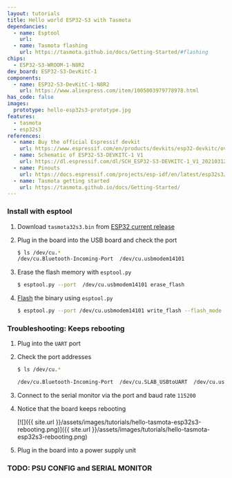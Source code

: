 ```yaml
---
layout: tutorials
title: Hello world ESP32-S3 with Tasmota
dependancies:
  - name: Esptool
    url:
  - name: Tasmota flashing
    url: https://tasmota.github.io/docs/Getting-Started/#flashing
chips:
  - ESP32-S3-WROOM-1-N8R2
dev_board: ESP32-S3-DevKitC-1
components:
  - name: ESP32-S3-DevKitC-1-N8R2
    url: https://www.aliexpress.com/item/1005003979778978.html
has_code: false
images:
  prototype: hello-esp32s3-prototype.jpg
features:
  - tasmota
  - esp32s3
references:
  - name: Buy the official Espressif devkit
    url: https://www.espressif.com/en/products/devkits/esp32-devkitc/overview
  - name: Schematic of ESP32-S3-DEVKITC-1 V1
    url: https://dl.espressif.com/dl/SCH_ESP32-S3-DEVKITC-1_V1_20210312C.pdf
  - name: Pinouts
    url: https://docs.espressif.com/projects/esp-idf/en/latest/esp32s3/hw-reference/esp32s3/user-guide-devkitc-1.html#pin-layout
  - name: Tasmota getting started
    url: https://tasmota.github.io/docs/Getting-Started/
---
```


### Install with esptool

1. Download `tasmota32s3.bin` from [ESP32 current release](http://ota.tasmota.com/tasmota32/release/)
1. Plug in the board into the USB board and check the port

    ```sh
    $ ls /dev/cu.*
    /dev/cu.Bluetooth-Incoming-Port  /dev/cu.usbmodem14101
    ```
1. Erase the flash memory with `esptool.py`

    ```sh
    $ esptool.py --port  /dev/cu.usbmodem14101 erase_flash
    ```
1. [Flash](https://docs.espressif.com/projects/esptool/en/latest/esp32s3/esptool/flash-modes.html) the binary using `esptool.py`

    ```sh
    $ esptool.py --port /dev/cu.usbmodem14101 write_flash --flash_mode dio --flash_size 4MB 0x0 tasmota32s3.bin
    ```

### Troubleshooting: Keeps rebooting

1. Plug into the `UART` port
1. Check the port addresses

    ```sh
    $ ls /dev/cu.*

    /dev/cu.Bluetooth-Incoming-Port  /dev/cu.SLAB_USBtoUART  /dev/cu.usbserial-1410
    ```
1. Connect to the serial monitor via the port and baud rate `115200`

1. Notice that the board keeps rebooting

    [![]({{ site.url }}/assets/images/tutorials/hello-tasmota-esp32s3-rebooting.png)]({{ site.url }}/assets/images/tutorials/hello-tasmota-esp32s3-rebooting.png)
1. Plug in the board into a power supply unit

<!-- TODO -->
<h3 class="has-background-warning-light">TODO: PSU CONFIG and SERIAL MONITOR</h3>
